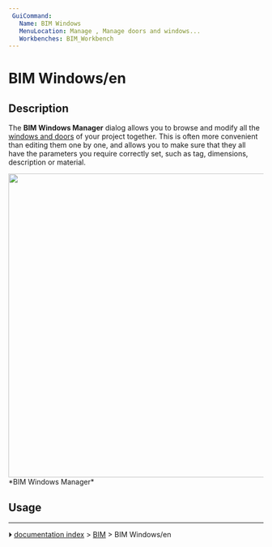 ```yaml
---
 GuiCommand:
   Name: BIM Windows
   MenuLocation: Manage , Manage doors and windows...
   Workbenches: BIM_Workbench
---
```


# BIM Windows/en

## Description

The **BIM Windows Manager** dialog allows you to browse and modify all the [windows and doors](Arch_Window.md) of your project together. This is often more convenient than editing them one by one, and allows you to make sure that they all have the parameters you require correctly set, such as tag, dimensions, description or material.

<img alt="" src=images/BIM_windows_screenshot.png  style="width:600px;"> 
*BIM Windows Manager*

## Usage



---
⏵ [documentation index](../README.md) > [BIM](BIM_Workbench.md) > BIM Windows/en
